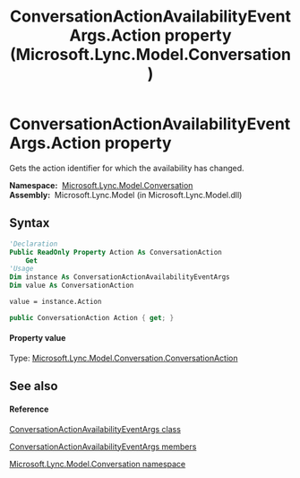 ﻿---
title: ConversationActionAvailabilityEventArgs.Action property  (Microsoft.Lync.Model.Conversation)
TOCTitle: 'Action property '
ms:assetid: P:Microsoft.Lync.Model.Conversation.ConversationActionAvailabilityEventArgs.Action_DI_3_UC_OCS14MrefLyncWPF
ms:mtpsurl: https://msdn.microsoft.com/en-us/library/microsoft.lync.model.conversation.conversationactionavailabilityeventargs.action_di_3_uc_ocs14mreflyncwpf(v=office.15)
ms:contentKeyID: 48592915
ms.date: 07/28/2014
mtps_version: v=office.15
f1_keywords:
- Microsoft.Lync.Model.Conversation.ConversationActionAvailabilityEventArgs.Action
dev_langs:
- CSharp
- JScript
- VB
- other
---

# ConversationActionAvailabilityEventArgs.Action property

Gets the action identifier for which the availability has changed.

**Namespace:**  [Microsoft.Lync.Model.Conversation](microsoft-lync-model-conversation-namespace_2.md)  
**Assembly:**  Microsoft.Lync.Model (in Microsoft.Lync.Model.dll)

## Syntax

``` vb
'Declaration
Public ReadOnly Property Action As ConversationAction
    Get
'Usage
Dim instance As ConversationActionAvailabilityEventArgs
Dim value As ConversationAction

value = instance.Action
```

``` csharp
public ConversationAction Action { get; }
```

#### Property value

Type: [Microsoft.Lync.Model.Conversation.ConversationAction](conversationaction-enumeration-microsoft-lync-model-conversation_2.md)  

## See also

#### Reference

[ConversationActionAvailabilityEventArgs class](conversationactionavailabilityeventargs-class-microsoft-lync-model-conversation_2.md)

[ConversationActionAvailabilityEventArgs members](conversationactionavailabilityeventargs-members-microsoft-lync-model-conversation_2.md)

[Microsoft.Lync.Model.Conversation namespace](microsoft-lync-model-conversation-namespace_2.md)

